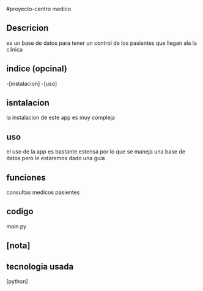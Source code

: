 #proyecto-centro medico 

## Descricion
es un base de datos para tener un control de los pasientes que llegan ala la clinica 

## indice (opcinal)
-[instalacion] 
-[uso]

## isntalacion
la instalacion de este app es muy compleja 

## uso
el uso de la app es bastante estensa por lo que se maneja una base de datos pero le estaremos dado una guia

## funciones
consultas 
medicos
pasientes 


## codigo
main.py

## [nota]

## tecnologia usada
[python]

